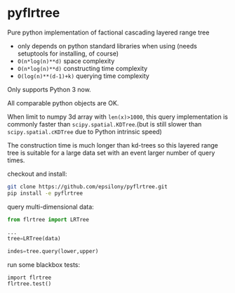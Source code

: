 pyflrtree
=========

Pure python implementation of factional cascading layered range tree

  - only depends on python standard libraries when using (needs setuptools for installing, of course)
  - `O(n*log(n)**d)` space complexity
  - `O(n*log(n)**d)` constructing time complexity
  - `O(log(n)**(d-1)+k)` querying time complexity

Only supports Python 3 now.

All comparable python objects are OK.

When limit to numpy 3d array with `len(x)>1000`, this query implementation is commonly faster than `scipy.spatial.KDTree`.(but is still slower than `scipy.spatial.cKDTree` due to Python intrinsic speed)

The construction time is much longer than kd-trees so this layered range tree is suitable for a large data set with an event larger number of query times. 

checkout and install:
```bash
git clone https://github.com/epsilony/pyflrtree.git
pip install -e pyflrtree
```

query multi-dimensional data:
```python
from flrtree import LRTree

...
tree=LRTree(data)

indes=tree.query(lower,upper)
```

run some blackbox tests:
```
import flrtree
flrtree.test()
```
